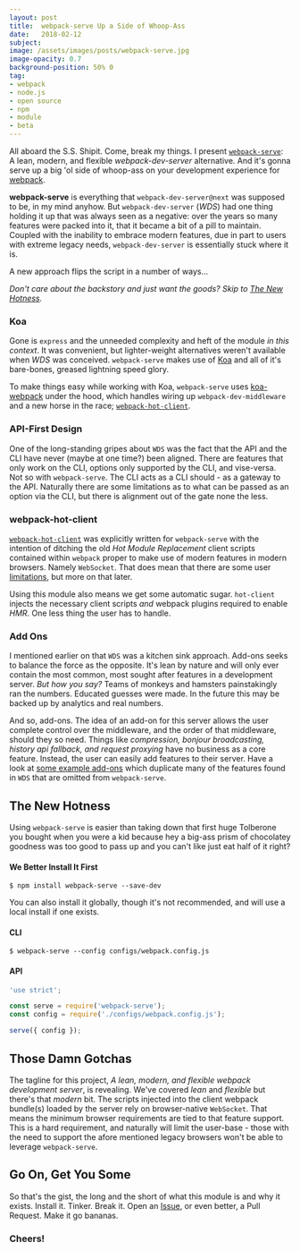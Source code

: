 ```yaml
---
layout: post
title:  webpack-serve Up a Side of Whoop-Ass
date:   2018-02-12
subject:
image: /assets/images/posts/webpack-serve.jpg
image-opacity: 0.7
background-position: 50% 0
tag:
- webpack
- node.js
- open source
- npm
- module
- beta
---
```


All aboard the S.S. Shipit. Come, break my things. I present
[`webpack-serve`](https://github.com/webpack-contrib/webpack-serve):
A lean, modern, and flexible _webpack-dev-server_ alternative. And it's
gonna serve up a big 'ol side of whoop-ass on your development experience for
[webpack](https://webpack.js.org).

<!-- more -->

**webpack-serve** is everything that `webpack-dev-server@next` was supposed to be,
in my mind anyhow. But `webpack-dev-server` (_WDS_) had one thing holding it up
that was always seen as a negative: over the years so many features were packed
into it, that it became a bit of a pill to maintain. Coupled with the inability
to embrace modern features, due in part to users with extreme legacy needs,
`webpack-dev-server` is essentially stuck where it is.

A new approach flips the script in a number of ways...

_Don't care about the backstory and just want the goods? Skip to
[The New Hotness](#the-new-hotness)._

### Koa

Gone is `express` and the unneeded complexity and heft of the module _in this
context_. It was convenient, but lighter-weight alternatives weren't available
when _WDS_ was conceived. `webpack-serve` makes use of [Koa](http://koajs.com/)
and all of it's bare-bones, greased lightning speed glory.

To make things easy while working with Koa, `webpack-serve` uses
[koa-webpack](https://github.com/webpack-contrib/webpack-hot-client) under the
hood, which handles wiring up `webpack-dev-middleware` and a new horse in the
race; [`webpack-hot-client`](#webpack-hot-client).

### API-First Design

One of the long-standing gripes about `WDS` was the fact that the API and the
CLI have never (maybe at one time?) been aligned. There are features that only
work on the CLI, options only supported by the CLI, and vise-versa. Not so with
`webpack-serve`. The CLI acts as a CLI should - as a gateway to the API.
Naturally there are some limitations as to what can be passed as an option via
the CLI, but there is alignment out of the gate none the less.

### webpack-hot-client

[`webpack-hot-client`](https://github.com/webpack-contrib/webpack-hot-client)
was explicitly written for `webpack-serve` with the intention of ditching the
old _Hot Module Replacement_ client scripts contained within `webpack` proper to
make use of modern features in modern browsers. Namely `WebSocket`. That does
mean that there are some user [limitations](#those-damn-gotchas), but more on that later.

Using this module also means we get some automatic sugar. `hot-client` injects
the necessary client scripts _and_ webpack plugins required to enable _HMR_. One
less thing the user has to handle.

### Add Ons

I mentioned earlier on that `WDS` was a kitchen sink approach.
Add-ons seeks to balance the force as the opposite. It's lean by nature and will
only ever contain the most common, most sought after features in a development
server. _But how you say?_ Teams of monkeys and hamsters painstakingly ran the
numbers. Educated guesses were made. In the future this may be backed up by
analytics and real numbers.

And so, add-ons. The idea of an add-on for this server allows the user complete
control over the middleware, and the order of that middleware, should they so need.
Things like _compression, bonjour broadcasting, history api fallback, and request
proxying_ have no business as a core feature. Instead, the user can easily add
features to their server. Have a look at
[some example add-ons](https://github.com/webpack-contrib/webpack-serve/tree/master/docs/addons)
which duplicate many of the features found in `WDS` that are omitted from
`webpack-serve`.

## The New Hotness

Using `webpack-serve` is easier than taking down that first huge Tolberone you
bought when you were a kid because hey a big-ass prism of chocolatey goodness
was too good to pass up and you can't like just eat half of it right?

#### We Better Install It First

```console
$ npm install webpack-serve --save-dev
```

You can also install it globally, though it's not recommended, and will use a
local install if one exists.

#### CLI

```console
$ webpack-serve --config configs/webpack.config.js
```

#### API

```js
'use strict';

const serve = require('webpack-serve');
const config = require('./configs/webpack.config.js');

serve({ config });
```

## Those Damn Gotchas

The tagline for this project, _A lean, modern, and flexible webpack
development server_, is revealing. We've covered _lean_ and _flexible_ but
there's that _modern_ bit. The scripts injected into the client webpack bundle(s)
loaded by the server rely on browser-native `WebSocket`. That means the minimum
browser requirements are tied to that feature support. This is a hard requirement,
and naturally will limit the user-base - those with the need to support the afore
mentioned legacy browsers won't be able to leverage `webpack-serve`.

## Go On, Get You Some

So that's the gist, the long and the short of what this module is and why it
exists. Install it. Tinker. Break it. Open an
[Issue](https://github.com/webpack-contrib/webpack-serve/issues), or even better,
a Pull Request. Make it go bananas.

### Cheers!
